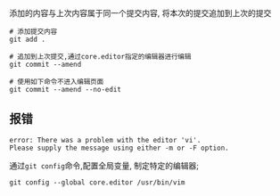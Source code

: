 添加的内容与上次内容属于同一个提交内容, 将本次的提交追加到上次的提交

```shell
# 添加提交内容
git add . 

# 追加到上次提交,通过core.editor指定的编辑器进行编辑
git commit --amend 

# 使用如下命令不进入编辑页面
git commit --amend --no-edit 

```

## 报错

```text
error: There was a problem with the editor 'vi'.
Please supply the message using either -m or -F option.
```

通过`git config`命令,配置全局变量, 制定特定的编辑器;

```shell
git config --global core.editor /usr/bin/vim
```
